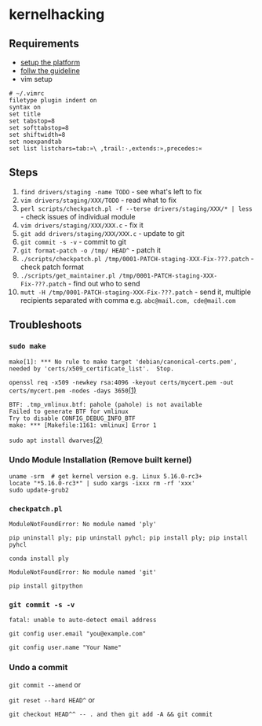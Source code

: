 # kernelhacking

## Requirements
* [setup the platform](https://kernelnewbies.org/OutreachyfirstpatchSetup)
* [follw the guideline](https://kernelnewbies.org/FirstKernelPatch)
* vim setup
```
# ~/.vimrc
filetype plugin indent on
syntax on
set title
set tabstop=8
set softtabstop=8
set shiftwidth=8
set noexpandtab
set list listchars=tab:»\ ,trail:·,extends:»,precedes:«                                                       
```
## Steps
1. `find drivers/staging -name TODO` - see what's left to fix
2. `vim drivers/staging/XXX/TODO` - read what to fix
3. `perl scripts/checkpatch.pl -f --terse drivers/staging/XXX/* | less` - check issues of individual module
4. `vim drivers/staging/XXX/XXX.c` - fix it
5. `git add drivers/staging/XXX/XXX.c` - update to git
6. `git commit -s -v` - commit to git
7. `git format-patch -o /tmp/ HEAD^` - patch it
8. `./scripts/checkpatch.pl /tmp/0001-PATCH-staging-XXX-Fix-???.patch` - check patch format
9. `./scripts/get_maintainer.pl /tmp/0001-PATCH-staging-XXX-Fix-???.patch` - find out who to send
10. `mutt -H /tmp/0001-PATCH-staging-XXX-Fix-???.patch` - send it, multiple recipients separated with comma e.g. `abc@mail.com, cde@mail.com`

## Troubleshoots

### `sudo make`
```
make[1]: *** No rule to make target 'debian/canonical-certs.pem', needed by 'certs/x509_certificate_list'.  Stop.
```

`openssl req -x509 -newkey rsa:4096 -keyout certs/mycert.pem -out certs/mycert.pem -nodes -days 3650`[(1)](https://askubuntu.com/questions/1329538/compiling-the-kernel-5-11-11)

```
BTF: .tmp_vmlinux.btf: pahole (pahole) is not available
Failed to generate BTF for vmlinux
Try to disable CONFIG_DEBUG_INFO_BTF
make: *** [Makefile:1161: vmlinux] Error 1
```
`sudo apt install dwarves`[(2)](https://stackoverflow.com/questions/61657707/btf-tmp-vmlinux-btf-pahole-pahole-is-not-available)

### Undo Module Installation (Remove built kernel)
```
uname -srm  # get kernel version e.g. Linux 5.16.0-rc3+
locate "*5.16.0-rc3*" | sudo xargs -ixxx rm -rf 'xxx'
sudo update-grub2
```

### `checkpatch.pl`
```
ModuleNotFoundError: No module named 'ply'
```
`pip uninstall ply; pip uninstall pyhcl; pip install ply; pip install pyhcl`

`conda install ply`

```
ModuleNotFoundError: No module named 'git'
```
`pip install gitpython`

### `git commit -s -v`
```
fatal: unable to auto-detect email address
```
`git config user.email "you@example.com"`

`git config user.name "Your Name"`

### Undo a commit
`git commit --amend`
or

`git reset --hard HEAD^`
or

`git checkout HEAD^^ -- . and then git add -A && git commit`
